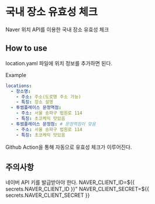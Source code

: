 # 국내 장소 유효성 체크

Naver 위치 API를 이용한 국내 장소 유효성 체크

## How to use

location.yaml 파일에 위치 정보를 추가하면 된다.

Example

```yaml
locations:
  - 장소명:
    - 주소: 주소(도로명 주소 가능)
    - 특징: 장소 설명
  - 투썸플레이스 문정역점: 
    - 주소: 서울 송파구 법원로 114
    - 특징: 초코케익 맛있음
  - 투썸플레이스 문정점: # 문정역점이 맞음
    - 주소: 서울 송파구 법원로 114
    - 특징: 초코케익 맛있음
```

Github Action을 통해 자동으로 유효성 체크가 이루어진다.

## 주의사항

네이버 API 키를 발급받아야 한다.
NAVER_CLIENT_ID=${{ secrets.NAVER_CLIENT_ID }}"
NAVER_CLIENT_SECRET=${{ secrets.NAVER_CLIENT_SECRET }}
